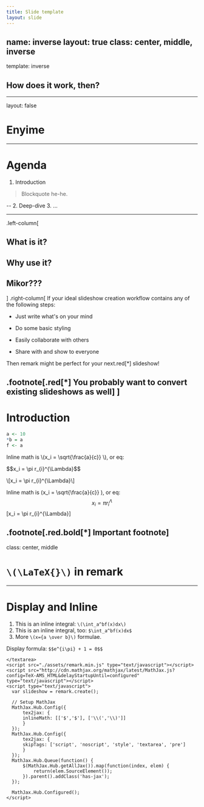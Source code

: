 ```yaml
---
title: Slide template
layout: slide
---
```

name: inverse
layout: true
class: center, middle, inverse
---
template: inverse

## How does it work, then?
---
layout: false
# Enyime

---

# Agenda

1. Introduction

> Blockquote
> he-he.

--
2. Deep-dive
3. ...

---
.left-column[
  ## What is it?
  ## Why use it?
  ## Mikor???
]
.right-column[
If your ideal slideshow creation workflow contains any of the following steps:

- Just write what's on your mind

- Do some basic styling

- Easily collaborate with others

- Share with and show to everyone

Then remark might be perfect for your next.red[*] slideshow!

.footnote[.red[*] You probably want to convert existing slideshows as well]
]
---

# Introduction

```R
a <- 10
*b = a
f <- a
```

<p>Inline math is \(x_i = \sqrt{\frac{a}{c}} \), or eq:</p>
<p>$$x_i = \pi r_{i}^{\Lambda}$$</p>
<p>\[x_i = \pi r_{i}^{\Lambda}\]</p>

Inline math is \(x_i = \sqrt{\frac{a}{c}} \), or eq:
$$x_i = \pi r_{i}^{\Lambda}$$
\[x_i = \pi r_{i}^{\Lambda}\]

.footnote[.red.bold[*] Important footnote]
---

class: center, middle

# `\(\LaTeX{}\)` in remark

---

# Display and Inline

1. This is an inline integral: `\(\int_a^bf(x)dx\)`
2. This is an inline integral, too: `$\int_a^bf(x)dx$`
3. More `\(x={a \over b}\)` formulae.

Display formula:
    `$$e^{i\pi} + 1 = 0$$`

    </textarea>
    <script src="./assets/remark.min.js" type="text/javascript"></script>
    <script src="http://cdn.mathjax.org/mathjax/latest/MathJax.js?config=TeX-AMS_HTML&delayStartupUntil=configured" type="text/javascript"></script>
    <script type="text/javascript">
      var slideshow = remark.create();

      // Setup MathJax
      MathJax.Hub.Config({
          tex2jax: {
          inlineMath: [['$','$'], ['\\(','\\)']]
          }
      });
      MathJax.Hub.Config({
          tex2jax: {
          skipTags: ['script', 'noscript', 'style', 'textarea', 'pre']
          }
      });
      MathJax.Hub.Queue(function() {
          $(MathJax.Hub.getAllJax()).map(function(index, elem) {
              return(elem.SourceElement());
          }).parent().addClass('has-jax');
      });

      MathJax.Hub.Configured();
    </script>
  </body>
</html>
